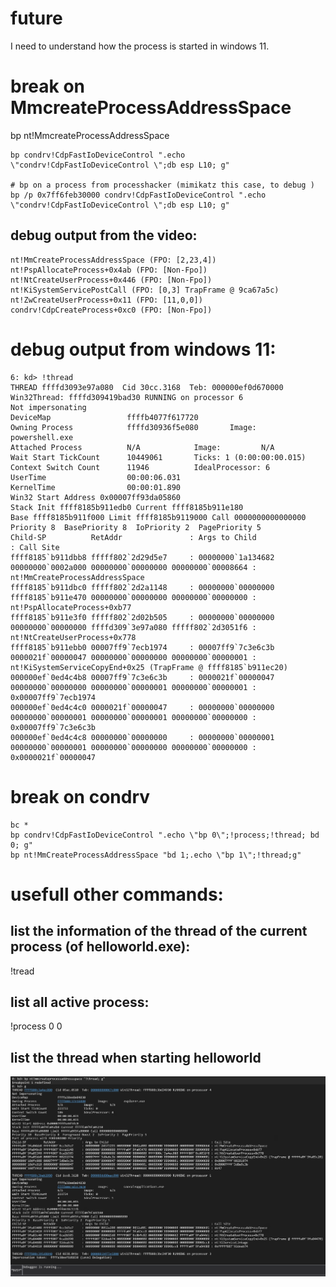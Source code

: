 
# future
I need to understand how the process is started in windows 11.


# break on MmcreateProcessAddressSpace
bp nt!MmcreateProcessAddressSpace

```
bp condrv!CdpFastIoDeviceControl ".echo \"condrv!CdpFastIoDeviceControl \";db esp L10; g"

# bp on a process from processhacker (mimikatz this case, to debug )
bp /p 0x7ff6feb30000 condrv!CdpFastIoDeviceControl ".echo \"condrv!CdpFastIoDeviceControl \";db esp L10; g"
```

## debug output from the video:
```windbg
nt!MmCreateProcessAddressSpace (FPO: [2,23,4])
nt!PspAllocateProcess+0x4ab (FPO: [Non-Fpo])
nt!NtCreateUserProcess+0x446 (FPO: [Non-Fpo])
nt!KiSystemServicePostCall (FPO: [0,3] TrapFrame @ 9ca67a5c)
nt!ZwCreateUserProcess+0x11 (FPO: [11,0,0])
condrv!CdpCreateProcess+0xc0 (FPO: [Non-Fpo])
```

# debug output from windows 11:
```windbg
6: kd> !thread
THREAD ffffd3093e97a080  Cid 30cc.3168  Teb: 000000ef0d670000 Win32Thread: ffffd309419bad30 RUNNING on processor 6
Not impersonating
DeviceMap                 ffffb4077f617720
Owning Process            ffffd30936f5e080       Image:         powershell.exe
Attached Process          N/A            Image:         N/A
Wait Start TickCount      10449061       Ticks: 1 (0:00:00:00.015)
Context Switch Count      11946          IdealProcessor: 6             
UserTime                  00:00:06.031
KernelTime                00:00:01.890
Win32 Start Address 0x00007ff93da05860
Stack Init ffff8185b911edb0 Current ffff8185b911e180
Base ffff8185b911f000 Limit ffff8185b9119000 Call 0000000000000000
Priority 8  BasePriority 8  IoPriority 2  PagePriority 5
Child-SP          RetAddr               : Args to Child                                                           : Call Site
ffff8185`b911dbb8 fffff802`2d29d5e7     : 00000000`1a134682 00000000`0002a000 00000000`00000000 00000000`00008664 : nt!MmCreateProcessAddressSpace
ffff8185`b911dbc0 fffff802`2d2a1148     : 00000000`00000000 ffff8185`b911e470 00000000`00000000 00000000`00000000 : nt!PspAllocateProcess+0xb77
ffff8185`b911e3f0 fffff802`2d02b505     : 00000000`00000000 00000000`00000000 ffffd309`3e97a080 fffff802`2d3051f6 : nt!NtCreateUserProcess+0x778
ffff8185`b911ebb0 00007ff9`7ecb1974     : 00007ff9`7c3e6c3b 0000021f`00000047 00000000`00000000 00000000`00000001 : nt!KiSystemServiceCopyEnd+0x25 (TrapFrame @ ffff8185`b911ec20)
000000ef`0ed4c4b8 00007ff9`7c3e6c3b     : 0000021f`00000047 00000000`00000000 00000000`00000001 00000000`00000001 : 0x00007ff9`7ecb1974
000000ef`0ed4c4c0 0000021f`00000047     : 00000000`00000000 00000000`00000001 00000000`00000001 00000000`00000000 : 0x00007ff9`7c3e6c3b
000000ef`0ed4c4c8 00000000`00000000     : 00000000`00000001 00000000`00000001 00000000`00000000 00000000`00000000 : 0x0000021f`00000047
```


# break on condrv

```wsd
bc *
bp condrv!CdpFastIoDeviceControl ".echo \"bp 0\";!process;!thread; bd 0; g"
bp nt!MmCreateProcessAddressSpace "bd 1;.echo \"bp 1\";!thread;g"
```


# usefull other commands:
## list the information of the thread of the current process (of helloworld.exe):
!tread
## list all active process:
!process 0 0

## list the thread when starting helloworld


![alt text](image-2.png)



